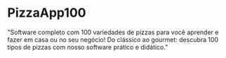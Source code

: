 # PizzaApp100
"Software completo com 100 variedades de pizzas para você aprender e fazer em casa ou no seu negócio! Do clássico ao gourmet: descubra 100 tipos de pizzas com nosso software prático e didático."
